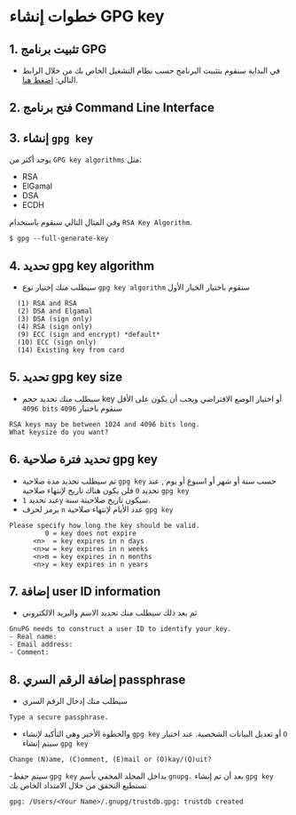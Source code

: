 
# خطوات إنشاء GPG key 

## 1. تثبيت برنامج GPG

- في البداية سنقوم بتثبيت البرنامج حسب نظام التشغيل الخاص بك من خلال الرابط التالي: [اضغط هنا](https://www.gnupg.org/download/).

## 2. فتح برنامج Command Line Interface

## 3. إنشاء `gpg key`

يوجد أكثر من `GPG key algorithms` مثل:
- RSA 
- ElGamal 
- DSA
- ECDH

 
وفي المثال التالي سنقوم باستخدام `RSA Key Algorithm`.


```
$ gpg --full-generate-key
``` 

## 4. تحديد gpg key algorithm

-  سيطلب منك إختيار نوع `gpg key algorithm` سنقوم باختيار الخيار الأول 
    
    
```
  (1) RSA and RSA
  (2) DSA and Elgamal
  (3) DSA (sign only)
  (4) RSA (sign only)
  (9) ECC (sign and encrypt) *default*
  (10) ECC (sign only)
  (14) Existing key from card
  ```
  
  ## 5. تحديد gpg key size

- سيطلب منك تحديد حجم key أو اختيار الوضع الافتراضي ويجب أن يكون على الأقل `4096 bits` سنقوم باختيار `4096`

```
RSA keys may be between 1024 and 4096 bits long.
What keysize do you want? 
```

  ## 6. تحديد فترة صلاحية gpg key

- ثم سيطلب تحديد مدة صلاحية `gpg key` حسب سنة أو شهر أو اسبوع أو يوم , عند تحديد `0` فلن يكون هناك تاريخ لإنتهاء صلاحية `gpg key`  
- عند تحديد `1y` سيكون تاريخ صلاحيتة سنة.
- يرمز لحرف `n` عدد الأيام لإنتهاء صلاحية `gpg key`

```
Please specify how long the key should be valid.
         0 = key does not expire
      <n>  = key expires in n days
      <n>w = key expires in n weeks
      <n>m = key expires in n months
      <n>y = key expires in n years
```

  ## 7. إضافة user ID information

- ثم بعد ذلك سيطلب منك تحديد الاسم والبريد الالكتروني 

```
GnuPG needs to construct a user ID to identify your key.
- Real name:
- Email address:
- Comment:
```

## 8. إضافة الرقم السري passphrase

- سيطلب منك إدخال الرقم السري 
```
Type a secure passphrase.
```

- والخطوة الأخير وهي التأكيد لإنشاء `gpg key` أو تعديل البيانات الشخصية. عند اختيار `O` سيتم إنشاء `gpg key`

```
Change (N)ame, (C)omment, (E)mail or (O)kay/(Q)uit?
```

-سيتم حفظ `gpg key` بداخل المجلد المخفي بأسم `gnupg.` بعد أن تم إنشاء `gpg key` تستطيع التحقق من خلال الامتداد الخاص بك

```
gpg: /Users/<Your Name>/.gnupg/trustdb.gpg: trustdb created
```


